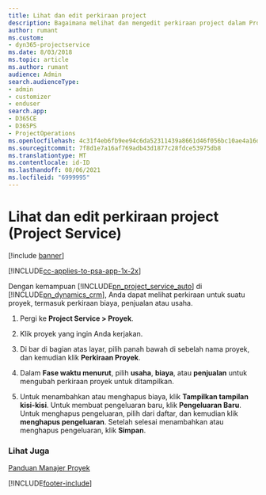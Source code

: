 ```yaml
---
title: Lihat dan edit perkiraan project
description: Bagaimana melihat dan mengedit perkiraan project dalam Project Service
author: rumant
ms.custom:
- dyn365-projectservice
ms.date: 8/03/2018
ms.topic: article
ms.author: rumant
audience: Admin
search.audienceType:
- admin
- customizer
- enduser
search.app:
- D365CE
- D365PS
- ProjectOperations
ms.openlocfilehash: 4c31f4eb6fb9ee94c6da52311439a8661d46f056bc10ae4a16dd53642e2338fe
ms.sourcegitcommit: 7f8d1e7a16af769adb43d1877c28fdce53975db8
ms.translationtype: MT
ms.contentlocale: id-ID
ms.lasthandoff: 08/06/2021
ms.locfileid: "6999995"
---
```

# <a name="view-and-edit-project-estimates-project-service"></a>Lihat dan edit perkiraan project (Project Service)

[!include [banner](../includes/psa-now-project-operations.md)]

[!INCLUDE[cc-applies-to-psa-app-1x-2x](../includes/cc-applies-to-psa-app-1x-2x.md)]

Dengan kemampuan [!INCLUDE[pn_project_service_auto](../includes/pn-project-service-auto.md)] di [!INCLUDE[pn_dynamics_crm](../includes/pn-dynamics-crm.md)], Anda dapat melihat perkiraan untuk suatu proyek, termasuk perkiraan biaya, penjualan atau usaha.  
  
1.  Pergi ke **Project Service > Proyek**.  
  
2.  Klik proyek yang ingin Anda kerjakan.  
  
3.  Di bar di bagian atas layar, pilih panah bawah di sebelah nama proyek, dan kemudian klik **Perkiraan Proyek**.  
  
4.  Dalam **Fase waktu menurut**, pilih **usaha**, **biaya**, atau **penjualan** untuk mengubah perkiraan proyek untuk ditampilkan.  
  
5.  Untuk menambahkan atau menghapus biaya, klik **Tampilkan tampilan kisi-kisi**. Untuk membuat pengeluaran baru, klik **Pengeluaran Baru**. Untuk menghapus pengeluaran, pilih dari daftar, dan kemudian klik **menghapus pengeluaran**. Setelah selesai menambahkan atau menghapus pengeluaran, klik **Simpan**.  
  
### <a name="see-also"></a>Lihat Juga  
 [Panduan Manajer Proyek](../psa/project-manager-guide.md)


[!INCLUDE[footer-include](../includes/footer-banner.md)]
